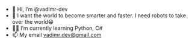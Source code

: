 - 👋 Hi, I’m @vadimr-dev
- 🧠 I want the world to become smarter and faster. I need robots to take over the world😁
- 👨‍💻 I’m currently learning Python, C#
- 📫 My email vadimr.dev@gmail.com
